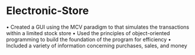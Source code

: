 # Electronic-Store
• Created a GUI using the MCV paradigm to that simulates the transactions within a limited stock store
• Used the principles of object-oriented programming to build the foundation of the program for efficiency 
• Included a variety of information concerning purchases, sales, and money
